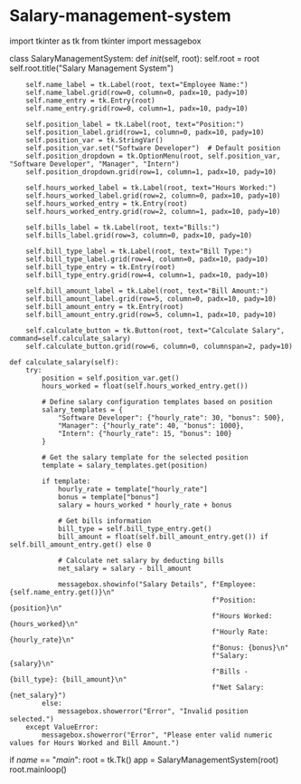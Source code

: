 # Salary-management-system
import tkinter as tk
from tkinter import messagebox

class SalaryManagementSystem:
    def _init_(self, root):
        self.root = root
        self.root.title("Salary Management System")

        self.name_label = tk.Label(root, text="Employee Name:")
        self.name_label.grid(row=0, column=0, padx=10, pady=10)
        self.name_entry = tk.Entry(root)
        self.name_entry.grid(row=0, column=1, padx=10, pady=10)

        self.position_label = tk.Label(root, text="Position:")
        self.position_label.grid(row=1, column=0, padx=10, pady=10)
        self.position_var = tk.StringVar()
        self.position_var.set("Software Developer")  # Default position
        self.position_dropdown = tk.OptionMenu(root, self.position_var, "Software Developer", "Manager", "Intern")
        self.position_dropdown.grid(row=1, column=1, padx=10, pady=10)

        self.hours_worked_label = tk.Label(root, text="Hours Worked:")
        self.hours_worked_label.grid(row=2, column=0, padx=10, pady=10)
        self.hours_worked_entry = tk.Entry(root)
        self.hours_worked_entry.grid(row=2, column=1, padx=10, pady=10)

        self.bills_label = tk.Label(root, text="Bills:")
        self.bills_label.grid(row=3, column=0, padx=10, pady=10)

        self.bill_type_label = tk.Label(root, text="Bill Type:")
        self.bill_type_label.grid(row=4, column=0, padx=10, pady=10)
        self.bill_type_entry = tk.Entry(root)
        self.bill_type_entry.grid(row=4, column=1, padx=10, pady=10)

        self.bill_amount_label = tk.Label(root, text="Bill Amount:")
        self.bill_amount_label.grid(row=5, column=0, padx=10, pady=10)
        self.bill_amount_entry = tk.Entry(root)
        self.bill_amount_entry.grid(row=5, column=1, padx=10, pady=10)

        self.calculate_button = tk.Button(root, text="Calculate Salary", command=self.calculate_salary)
        self.calculate_button.grid(row=6, column=0, columnspan=2, pady=10)

    def calculate_salary(self):
        try:
            position = self.position_var.get()
            hours_worked = float(self.hours_worked_entry.get())

            # Define salary configuration templates based on position
            salary_templates = {
                "Software Developer": {"hourly_rate": 30, "bonus": 500},
                "Manager": {"hourly_rate": 40, "bonus": 1000},
                "Intern": {"hourly_rate": 15, "bonus": 100}
            }

            # Get the salary template for the selected position
            template = salary_templates.get(position)

            if template:
                hourly_rate = template["hourly_rate"]
                bonus = template["bonus"]
                salary = hours_worked * hourly_rate + bonus

                # Get bills information
                bill_type = self.bill_type_entry.get()
                bill_amount = float(self.bill_amount_entry.get()) if self.bill_amount_entry.get() else 0

                # Calculate net salary by deducting bills
                net_salary = salary - bill_amount

                messagebox.showinfo("Salary Details", f"Employee: {self.name_entry.get()}\n"
                                                      f"Position: {position}\n"
                                                      f"Hours Worked: {hours_worked}\n"
                                                      f"Hourly Rate: {hourly_rate}\n"
                                                      f"Bonus: {bonus}\n"
                                                      f"Salary: {salary}\n"
                                                      f"Bills - {bill_type}: {bill_amount}\n"
                                                      f"Net Salary: {net_salary}")
            else:
                messagebox.showerror("Error", "Invalid position selected.")
        except ValueError:
            messagebox.showerror("Error", "Please enter valid numeric values for Hours Worked and Bill Amount.")

if _name_ == "_main_":
    root = tk.Tk()
    app = SalaryManagementSystem(root)
    root.mainloop()
